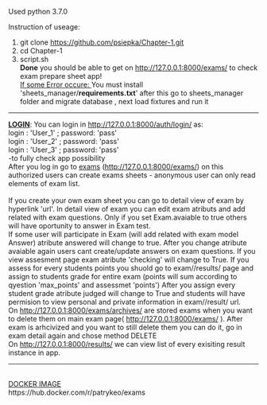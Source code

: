 Used python 3.7.0

Instruction of useage:
1. git clone https://github.com/psiepka/Chapter-1.git
2. cd Chapter-1
3. script.sh <br>
<b>Done</b> you should be able to get on http://127.0.0.1:8000/exams/ to check exam prepare sheet app!<br>
<u> If some Error occure: </u>
You must install 'sheets_manager/<b>requirements.txt</b>' after this go to sheets_manager folder and migrate database <python manage.py migrate>, next load fixtures <python manage.py loaddata db.json> and run it <python manage.py runserver>

<hr>

<b> <a href="http://127.0.0.1:8000/auth/login/">LOGIN</a></b>:
You can login in http://127.0.0.1:8000/auth/login/ as:
<br>login : 'User_1'  ; password: 'pass'
<br>login : 'User_2'  ; password: 'pass'
<br>login : 'User_3'  ; password: 'pass'
<br>-to fully check app possibility
<br>
After you log in go to <a href="http://127.0.0.1:8000/exams/">exams</a> (http://127.0.0.1:8000/exams/)
on this authorized users can create exams sheets - anonymous user can only read elements of exam list.
<br>
<br>
If you create your own exam sheet you can go to detail view of exam by hyperlink 'url'.
In detail view of exam you can edit exam atributs and add related with exam questions.
Only if you set Exam.avaiable to true others will have oportunity to answer in Exam test.
<br>
If some user will participate in Exam (will add related with exam model Answer) atribute answered will change to true.
After you change atribute avaiable again users cant create/update answers on exam questions.
If you view assesment page exam atribute 'checking' will change to True.
If you assess for every students points you shuold go to exam/<pk>/results/ page and assign to students grade for entire exam
(points will sum according to qyestion 'max_points' and assessmet 'points')
After you assign every student grade atribute judged will change to True and students will have permision to view personal and private information in exam/<pk>/result/ url.
<br>
On http://127.0.0.1:8000/exams/archives/ are stored exams when you want to delete them on main exam page( http://127.0.0.1:8000/exams/ ).
After exam is arhcivized and you want to still delete them you can do it, go in exam detail again and chose method DELETE
<br>
On http://127.0.0.1:8000/results/  we can view list of every exisiting result instance in app.
<br>


<hr>
<br>
<a href="https://hub.docker.com/r/patrykeo/exams">DOCKER IMAGE</a>
<br>
https://hub.docker.com/r/patrykeo/exams
